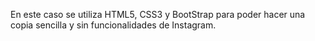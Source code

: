 En este caso se utiliza HTML5, CSS3 y BootStrap para poder hacer una copia sencilla y sin funcionalidades de Instagram. 

